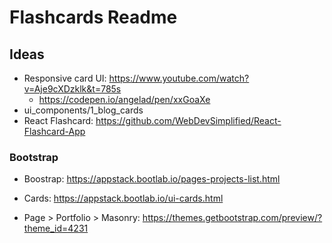 # Flashcards Readme

## Ideas

- Responsive card UI: https://www.youtube.com/watch?v=Aje9cXDzklk&t=785s
  - https://codepen.io/angelad/pen/xxGoaXe
- ui_components/1_blog_cards
- React Flashcard: https://github.com/WebDevSimplified/React-Flashcard-App

### Bootstrap

- Boostrap: https://appstack.bootlab.io/pages-projects-list.html
- Cards: https://appstack.bootlab.io/ui-cards.html

- Page > Portfolio > Masonry: https://themes.getbootstrap.com/preview/?theme_id=4231

